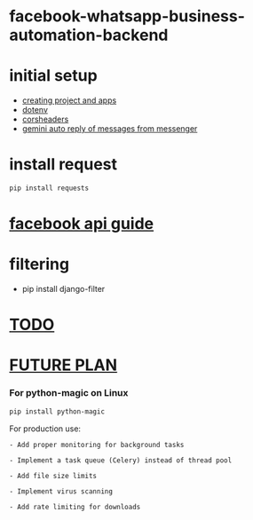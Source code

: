 # facebook-whatsapp-business-automation-backend

# initial setup
- [creating project and apps](./guides/creating_project_and_apps.md)
- [dotenv](./guides/dotenv.md)
- [corsheaders](./guides/corsheaders.md)
- [gemini auto reply of messages from messenger](./guides/geimini.md)

# install request
```sh
pip install requests
```
# [facebook api guide](./guides/facebook_api.md)

# filtering
- pip install django-filter
# [TODO](./guides/TODO.md)

# [FUTURE PLAN](./guides/FUTURE_PLAN.md)


### For python-magic on Linux
```sh
pip install python-magic
```

For production use:

    - Add proper monitoring for background tasks

    - Implement a task queue (Celery) instead of thread pool

    - Add file size limits

    - Implement virus scanning

    - Add rate limiting for downloads



